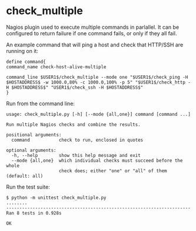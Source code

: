# check_multiple

Nagios plugin used to execute multiple commands in parlallel. It can be configured to return failure if one command fails, or only if they all fail.

An example command that will ping a host and check that HTTP/SSH are running on it:

```
define command{
command_name check-host-alive-multiple

command_line $USER1$/check_multiple --mode one "$USER1$/check_ping -H $HOSTADDRESS$ -w 1000.0,80% -c 1000.0,100% -p 5" "$USER1$/check_http -H $HOSTADDRESS$" "USER1$/check_ssh -H $HOSTADDRESS$"
}
```

Run from the command line:
```
usage: check_multiple.py [-h] [--mode {all,one}] command [command ...]

Run multiple Nagios checks and combine the results.

positional arguments:
  command           check to run, enclosed in quotes

optional arguments:
  -h, --help        show this help message and exit
  --mode {all,one}  which individual checks must succeed before the whole
                    check does; either "one" or "all" of them (default: all)
```

Run the test suite:
```
$ python -m unittest check_multiple.py
........
----------------------------------------------------------------------
Ran 8 tests in 0.928s

OK
```
